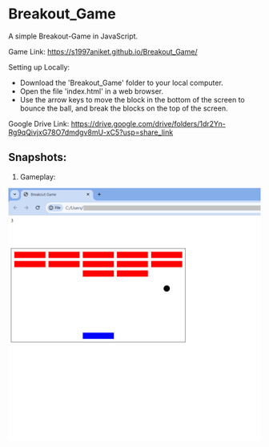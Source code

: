 # Breakout_Game
 A simple Breakout-Game in JavaScript. 
 
Game Link: https://s1997aniket.github.io/Breakout_Game/

Setting up Locally:
- Download the 'Breakout_Game' folder to your local computer.
- Open the file 'index.html' in a web browser.
- Use the arrow keys to move the block in the bottom of the screen to bounce the ball, and break the blocks on the top of the screen.
 
Google Drive Link:
https://drive.google.com/drive/folders/1dr2Yn-Rg9qQivjxG78O7dmdgv8mU-xC5?usp=share_link

## Snapshots:

1. Gameplay:

![Gameplay](./GamePlay.png)

